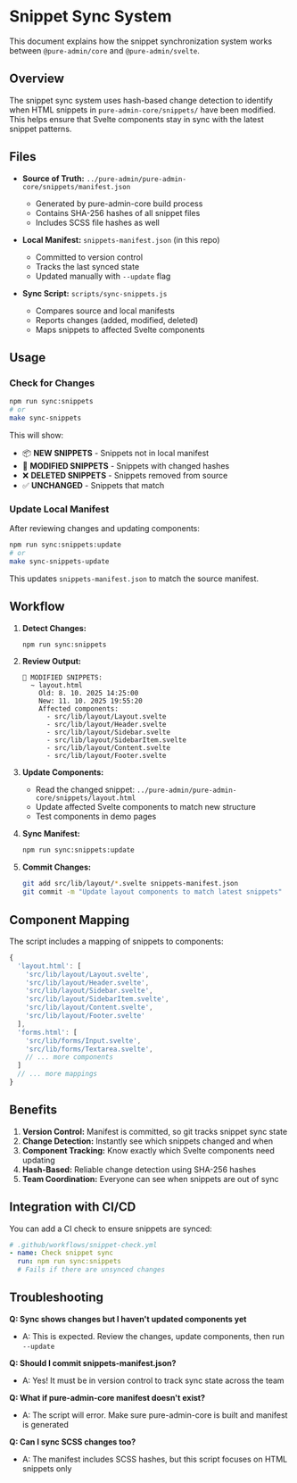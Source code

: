 # Snippet Sync System

This document explains how the snippet synchronization system works between `@pure-admin/core` and `@pure-admin/svelte`.

## Overview

The snippet sync system uses hash-based change detection to identify when HTML snippets in `pure-admin-core/snippets/` have been modified. This helps ensure that Svelte components stay in sync with the latest snippet patterns.

## Files

- **Source of Truth:** `../pure-admin/pure-admin-core/snippets/manifest.json`
  - Generated by pure-admin-core build process
  - Contains SHA-256 hashes of all snippet files
  - Includes SCSS file hashes as well

- **Local Manifest:** `snippets-manifest.json` (in this repo)
  - Committed to version control
  - Tracks the last synced state
  - Updated manually with `--update` flag

- **Sync Script:** `scripts/sync-snippets.js`
  - Compares source and local manifests
  - Reports changes (added, modified, deleted)
  - Maps snippets to affected Svelte components

## Usage

### Check for Changes

```bash
npm run sync:snippets
# or
make sync-snippets
```

This will show:
- 📦 **NEW SNIPPETS** - Snippets not in local manifest
- 🔄 **MODIFIED SNIPPETS** - Snippets with changed hashes
- ❌ **DELETED SNIPPETS** - Snippets removed from source
- ✅ **UNCHANGED** - Snippets that match

### Update Local Manifest

After reviewing changes and updating components:

```bash
npm run sync:snippets:update
# or
make sync-snippets-update
```

This updates `snippets-manifest.json` to match the source manifest.

## Workflow

1. **Detect Changes:**
   ```bash
   npm run sync:snippets
   ```

2. **Review Output:**
   ```
   🔄 MODIFIED SNIPPETS:
     ~ layout.html
       Old: 8. 10. 2025 14:25:00
       New: 11. 10. 2025 19:55:20
       Affected components:
         - src/lib/layout/Layout.svelte
         - src/lib/layout/Header.svelte
         - src/lib/layout/Sidebar.svelte
         - src/lib/layout/SidebarItem.svelte
         - src/lib/layout/Content.svelte
         - src/lib/layout/Footer.svelte
   ```

3. **Update Components:**
   - Read the changed snippet: `../pure-admin/pure-admin-core/snippets/layout.html`
   - Update affected Svelte components to match new structure
   - Test components in demo pages

4. **Sync Manifest:**
   ```bash
   npm run sync:snippets:update
   ```

5. **Commit Changes:**
   ```bash
   git add src/lib/layout/*.svelte snippets-manifest.json
   git commit -m "Update layout components to match latest snippets"
   ```

## Component Mapping

The script includes a mapping of snippets to components:

```javascript
{
  'layout.html': [
    'src/lib/layout/Layout.svelte',
    'src/lib/layout/Header.svelte',
    'src/lib/layout/Sidebar.svelte',
    'src/lib/layout/SidebarItem.svelte',
    'src/lib/layout/Content.svelte',
    'src/lib/layout/Footer.svelte'
  ],
  'forms.html': [
    'src/lib/forms/Input.svelte',
    'src/lib/forms/Textarea.svelte',
    // ... more components
  ]
  // ... more mappings
}
```

## Benefits

1. **Version Control:** Manifest is committed, so git tracks snippet sync state
2. **Change Detection:** Instantly see which snippets changed and when
3. **Component Tracking:** Know exactly which Svelte components need updating
4. **Hash-Based:** Reliable change detection using SHA-256 hashes
5. **Team Coordination:** Everyone can see when snippets are out of sync

## Integration with CI/CD

You can add a CI check to ensure snippets are synced:

```yaml
# .github/workflows/snippet-check.yml
- name: Check snippet sync
  run: npm run sync:snippets
  # Fails if there are unsynced changes
```

## Troubleshooting

**Q: Sync shows changes but I haven't updated components yet**
- A: This is expected. Review the changes, update components, then run `--update`

**Q: Should I commit snippets-manifest.json?**
- A: Yes! It must be in version control to track sync state across the team

**Q: What if pure-admin-core manifest doesn't exist?**
- A: The script will error. Make sure pure-admin-core is built and manifest is generated

**Q: Can I sync SCSS changes too?**
- A: The manifest includes SCSS hashes, but this script focuses on HTML snippets only
